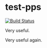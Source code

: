 # test-pps 
[![Build Status](https://travis-ci.com/test-pps/TestPps.svg?branch=master)](https://travis-ci.com/test-pps/TestPps)

Very useful.

Very useful again.
